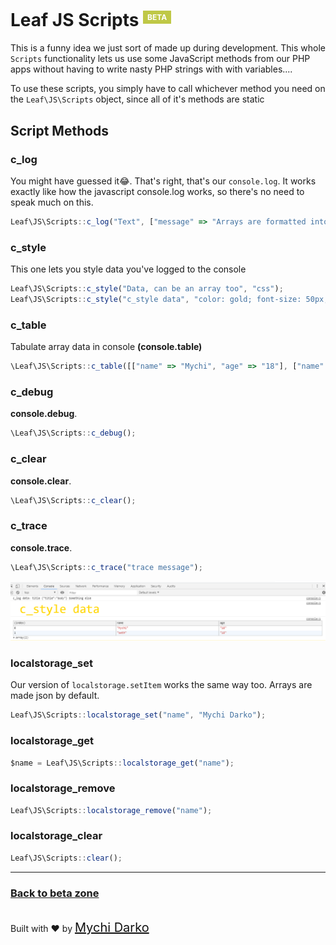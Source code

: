 # Leaf JS Scripts <sup><span style="background: rgb(191, 200, 70); color: white; padding: 3px 7px; font-size: 12px;">BETA</span></sup>

This is a funny idea we just sort of made up during development. This whole `Scripts` functionality lets us use some JavaScript methods from our PHP apps without having to write nasty PHP strings with with variables....

To use these scripts, you simply have to call whichever method you need on the `Leaf\JS\Scripts` object, since all of it's methods are static

## Script Methods

### c_log

You might have guessed it😂. That's right, that's our `console.log`. It works exactly like how the javascript console.log works, so there's no need to speak much on this.

```js
Leaf\JS\Scripts::c_log("Text", ["message" => "Arrays are formatted into JSON"]);
```

### c_style

This one lets you style data you've logged to the console

```js
Leaf\JS\Scripts::c_style("Data, can be an array too", "css");
Leaf\JS\Scripts::c_style("c_style data", "color: gold; font-size: 50px;");
```

### c_table

Tabulate array data in console **(console.table)**

```js
\Leaf\JS\Scripts::c_table([["name" => "Mychi", "age" => "18"], ["name" => "seth", "age" => "18"]]);
```

### c_debug

**console.debug**.

```js
\Leaf\JS\Scripts::c_debug();
```

### c_clear

**console.clear**.

```js
\Leaf\JS\Scripts::c_clear();
```

### c_trace

**console.trace**.

```js
\Leaf\JS\Scripts::c_trace("trace message");
```

![c_style output](../../img/leaf_console_output.png)

### localstorage_set

Our version of `localstorage.setItem` works the same way too. Arrays are made json by default.

```js
Leaf\JS\Scripts::localstorage_set("name", "Mychi Darko");
```

### localstorage_get

```js
$name = Leaf\JS\Scripts::localstorage_get("name");
```

### localstorage_remove

```js
Leaf\JS\Scripts::localstorage_remove("name");
```

### localstorage_clear

```js
Leaf\JS\Scripts::clear();
```

<hr>

### [Back to beta zone](2.0/beta-zone/)

<br>
Built with ❤ by <a href="https://mychi.netlify.com" style="font-size: 20px; color: #111;" target="_blank">Mychi Darko</a>